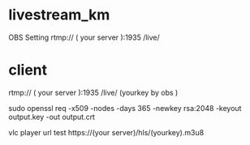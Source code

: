 # livestream_km
OBS Setting 
rtmp:// ( your server ):1935 /live/ 

# client
rtmp:// ( your server ):1935 /live/ (yourkey by obs )


sudo openssl req -x509 -nodes -days 365 -newkey rsa:2048 -keyout output.key -out output.crt

vlc player  url test https://(your server)/hls/(yourkey).m3u8
